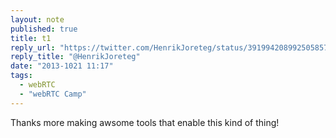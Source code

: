 ```yaml
---
layout: note
published: true
title: t1
reply_url: "https://twitter.com/HenrikJoreteg/status/391994208992505857"
reply_title: "@HenrikJoreteg"
date: "2013-1021 11:17"
tags: 
  - webRTC
  - "webRTC Camp"
---
```


Thanks more making awsome tools that enable this kind of thing!
